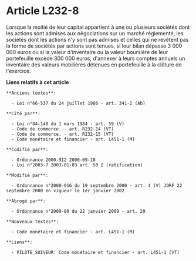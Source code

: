 # Article L232-8

Lorsque la moitié de leur capital appartient à une ou plusieurs sociétés dont les actions sont admises aux négociations sur
un marché réglementé, les sociétés dont les actions n'y sont pas admises et celles qui ne revêtent pas la forme de sociétés
par actions sont tenues, si leur bilan dépasse 3 000 000 euros ou si la valeur d'inventaire ou la valeur boursière de leur
portefeuille excède 300 000 euros, d'annexer à leurs comptes annuels un inventaire des valeurs mobilières détenues en
portefeuille à la clôture de l'exercice.

**Liens relatifs à cet article**

	**Anciens textes**:

	  - Loi n°66-537 du 24 juillet 1966 - art. 341-2 (Ab)

	**Cité par**:

	  - Loi n°84-148 du 1 mars 1984 - art. 59 (V)
	  - Code de commerce. - art. R232-14 (VT)
	  - Code de commerce. - art. R232-15 (VT)
	  - Code monétaire et financier - art. L451-1 (M)

	**Codifié par**:

	  - Ordonnance 2000-912 2000-09-18
	  - Loi n°2003-7 2003-01-03 art. 50 I (ratification)

	**Modifié par**:

	  - Ordonnance n°2000-916 du 19 septembre 2000 - art. 4 (V) JORF 22 septembre 2000 en vigueur le 1er janvier 2002

	**Abrogé par**:

	  - Ordonnance n°2009-80 du 22 janvier 2009 - art. 29

	**Nouveaux textes**:

	  - Code monétaire et financier - art. L451-1 (M)

	**Liens**:

	  - PILOTE_SUIVEUR: Code monétaire et financier - art. L451-1 (VT)
